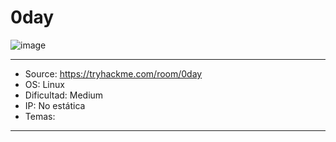 # 0day

![image](https://github.com/JoseVazquez101/Writteups/assets/111292579/4fb49c3f-e97c-4585-8808-f85744685b0c)

***
- Source: https://tryhackme.com/room/0day
- OS: Linux
- Dificultad: Medium
- IP: No estática
- Temas: 
***
